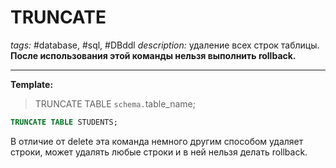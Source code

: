 # TRUNCATE
*tags:* #database, #sql, #DBddl 
*description:* удаление всех строк таблицы. **После использования этой команды нельзя выполнить rollback.**

---
**Template:**
>TRUNCATE TABLE `schema.`table_name;

```sql
TRUNCATE TABLE STUDENTS;
```

В отличие от delete эта команда немного другим способом удаляет строки, может удалять любые строки и в ней нельзя делать rollback.